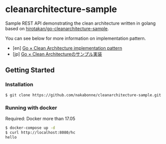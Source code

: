 # cleanarchitecture-sample

Sample REST API demonstrating the clean architecture written in golang based on [hirotakan/go-cleanarchitecture-sample](https://github.com/hirotakan/go-cleanarchitecture-sample).

You can see below for more information on  implementation pattern.
- [en] [Go × Clean Architecture implementation pattern](https://medium.com/@nakabonne/go-clean-architecture-implementation-pattern-9fd5234bc5f2)
- [jp] [Go × Clean Architectureのサンプル実装](http://nakawatch.hatenablog.com/entry/2018/07/11/181453)

## Getting Started

### Installation

```
$ git clone https://github.com/nakabonne/cleanarchitecture-sample.git
```

### Running with docker

Required: Docker more than 17.05

```sh
$ docker-compose up -d
$ curl http://localhost:8080/hc
hello
```
